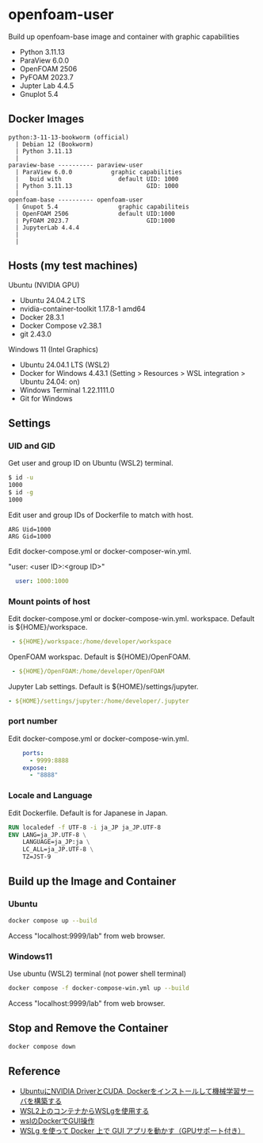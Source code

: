 # openfoam-user

Build up openfoam-base image and container with graphic capabilities

- Python 3.11.13
- ParaView 6.0.0
- OpenFOAM 2506
- PyFOAM 2023.7
- Jupter Lab 4.4.5
- Gnuplot 5.4

## Docker Images

```text
python:3-11-13-bookworm (official)
  | Debian 12 (Bookworm)
  | Python 3.11.13
  |     
paraview-base ---------- paraview-user
  | ParaView 6.0.0           graphic capabilities
  |   buid with                default UID: 1000
  | Python 3.11.13                     GID: 1000
  |
openfoam-base ---------- openfoam-user
  | Gnupot 5.4                 graphic capabiliteis
  | OpenFOAM 2506              default UID:1000
  | PyFOAM 2023.7                      GID:1000
  | JupyterLab 4.4.4
  | 
  |
```

## Hosts (my test machines)

Ubuntu (NVIDIA GPU)

- Ubuntu 24.04.2 LTS
- nvidia-container-toolkit 1.17.8-1 amd64
- Docker 28.3.1
- Docker Compose v2.38.1
- git 2.43.0

Windows 11 (Intel Graphics)

- Ubuntu 24.04.1 LTS (WSL2)
- Docker for Windows 4.43.1
 (Setting > Resources > WSL integration > Ubuntu 24.04: on)
- Windows Terminal 1.22.1111.0
- Git for Windows

## Settings

### UID and GID

Get user and group ID on Ubuntu (WSL2) terminal.

```bash
$ id -u
1000
$ id -g
1000
```

Edit user and group IDs of Dockerfile to match with host.

```docker
ARG Uid=1000
ARG Gid=1000
```

Edit docker-compose.yml or docker-composer-win.yml.

"user: \<user ID\>:\<group ID\>"

```yml
  user: 1000:1000
```

### Mount points of host
Edit docker-compose.yml or docker-compose-win.yml.
workspace.  Default is ${HOME}/workspace.

```yml
 - ${HOME}/workspace:/home/developer/workspace
```

OpenFOAM workspac. Default is ${HOME}/OpenFOAM.

```yml
 - ${HOME}/OpenFOAM:/home/developer/OpenFOAM
```

Jupyter Lab settings. Default is ${HOME}/settings/jupyter.

```yml
- ${HOME}/settings/jupyter:/home/developer/.jupyter
```

### port number

Edit docker-compose.yml or docker-compose-win.yml.

```yml
    ports:
      - 9999:8888
    expose:
      - "8888"
```

### Locale and Language

Edit Dockerfile. Default is for Japanese in Japan.

```dockerfile
RUN localedef -f UTF-8 -i ja_JP ja_JP.UTF-8
ENV LANG=ja_JP.UTF-8 \
    LANGUAGE=ja_JP:ja \
    LC_ALL=ja_JP.UTF-8 \
    TZ=JST-9
```

## Build up the Image and Container

### Ubuntu

```bash
docker compose up --build
```

Access "localhost:9999/lab" from web browser.

### Windows11

Use ubuntu (WSL2) terminal (not power shell terminal)

```bash
docker compose -f docker-compose-win.yml up --build
```

Access "localhost:9999/lab" from web browser.

## Stop and Remove the Container

```bash
docker compose down
```

## Reference

* [UbuntuにNVIDIA DriverとCUDA, Dockerをインストールして機械学習サーバを構築する](https://zenn.dev/mjun0812/articles/3694944ed3a588)
* [WSL2上のコンテナからWSLgを使用する](https://zenn.dev/holliy/articles/51012ef059aa9f)
* [wslのDockerでGUI操作](https://qiita.com/rayfiyo/items/17842dcf258b4d585531)
* [WSLg を使って Docker 上で GUI アプリを動かす（GPUサポート付き）](https://blog.mohyo.net/2022/02/11591/)

